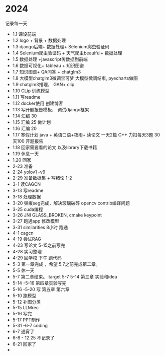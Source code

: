 # 2024
记录每一天
- 1.1  课设前端
- 1.2  logo + 背景  + 数据处理
- 1.3 django后端+ 数据处理+ Selenium爬虫验证码
- 1.4 Selenium爬虫验证码 + 天气爬虫beauiful+ 数据处理
- 1.5 数据处理 +javascript传数据到前端
- 1.6 数据可视化+ tableau + 知识图谱
- 1.7 知识图谱+ QA问答 + chatglm3
- 1.8 大模型chatglm3微调宝可梦 大模型微调结束, pyecharts做图
- 1.9 chatglm3推理， GAN+ clip
- 1.10 CLip 训练模型
- 1.11 写readme
- 1.12  docker使用  创建博客
- 1.13  写开题报告模板， 调试django框架
- 1.14 汇编 30 
- 1.15  汇编  25   做计划
- 1.16 汇编 20   
- 1.17  寒假计划  java + 英语口语+夜雨+ 读论文 一天2篇 C++ 力扣每天3题 30天100 开题报告
- 1.18  回家需要看的论文 以及library下载书籍
- 1.19 休息一天
- 1.20 回家
- 2-23  准备
- 2-24  yolov1 -v9
- 2-29  准备数据集  + 写绪论 1-2
- 3-1   读CAGCN
- 3-13 写readme
- 3-18 处理数据
- 3-20  弹痕seg完成，解决玻璃破碎 opencv contrib编译问题
- 3-25 cuda编程
- 3-26 JNI GLASS_BROKEN, cmake keypoint
- 3-27 跑通app 修改模型
- 3-31 similarities  8小时 跑通
- 4-1  cagcn
- 4-19  尝试RAG
- 4-23  写论文    5-15之前写完
- 4-28 实习整理
- 4-29 回学校 下午 跑代码
- 5-3  第一章完成 ，希望 5.7之前完成第二章。
-  5-5 休一天
-  5-7 第二章结束。   target  5-7  5-14  第三章 实验和idea
-  5-14 -5-16   第四章实验写完   
-   5-16  -5-20 写 第五章   第六章
-   5-10 跑模型
-   5-12  补图分类
-   5-15  LLMrec
-   5-16 写完
-   5-17  PPT制作
-   5-31  -6-7   coding
-   6-7    通宵了
-   6-8  -  12.25 不记录了
-   6-21 回家了
-   
